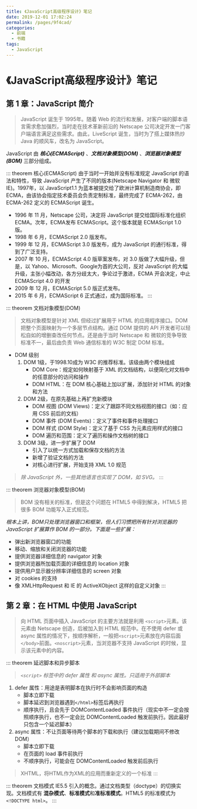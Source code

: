 ```yaml
---
title: 《JavaScript高级程序设计》笔记
date: 2019-12-01 17:02:24
permalink: /pages/9f4cad/
categories:
  - 前端
  - 书籍
tags:
  - JavaScript
---
```


# 《JavaScript高级程序设计》笔记

## 第 1 章：JavaScript 简介
> JavaScript 诞生于 1995年。随着 Web 的流行和发展，对客户端的脚本语言需求愈加强烈，当时走在技术革新前沿的 Netscape 公司决定开发一门客户端语言满足这些需求。由此，LiveScript 诞生，当时为了搭上媒体热炒 Java 的顺风车，改名为 JavaScript。

JavaScript 由 ***核心(ECMAScript)*** 、***文档对象模型(DOM)*** 、***浏览器对象模型(BOM)*** 三部分组成。

::: theorem 核心(ECMAScript)
由于当时一开始并没有标准规定 JavaScript 的语法和特性，导致 JavaScript 产生了不同的版本(Netscape Navigator 和 微软 IE)。1997年，以 JavaScript1.1 为蓝本被提交给了欧洲计算机制造商协会，即 ECMA，由该协会指定技术委员会负责定制标准，最终完成了 ECMA-262，由 ECMA-262 定义的 ECMAScript 诞生。

- 1996 年 11 月，Netscape 公司，决定将 JavaScript 提交给国际标准化组织 ECMA。次年，ECMA发布 ECMAScript。这个版本就是 ECMAScript 1.0 版。
- 1998 年 6 月，ECMAScript 2.0 版发布。
- 1999 年 12 月，ECMAScript 3.0 版发布，成为 JavaScript 的通行标准，得到了广泛支持。
- 2007 年 10 月，ECMAScript 4.0 版草案发布，对 3.0 版做了大幅升级，但是，以 Yahoo、Microsoft、Google为首的大公司，反对 JavaScript 的大幅升级，主张小幅改动，各方分歧太大，争论过于激进，ECMA 开会决定，中止 ECMAScript 4.0 的开发
- 2009 年 12 月，ECMAScript 5.0 版正式发布。
- 2015 年 6 月，ECMAScript 6 正式通过，成为国际标准。
:::

::: theorem 文档对象模型(DOM)
> 文档对象模型是针对 XML 但经过扩展用于 HTML 的应用程序接口。DOM 把整个页面映射为一个多层节点结构。通过 DOM 提供的 API 开发者可以轻松自如的增删查改任何节点。还是由于当时 Netscape 和 微软的竞争导致标准不一，最后由负责 Web 通信标准的 W3C 制定 DOM 标准。

- DOM 级别
    1. DOM 1级，于1998.10成为 W3C 的推荐标准。该级由两个模块组成
        - DOM Core：规定如何映射基于 XML 的文档结构，以便简化对文档中的任意部分的访问和操作
        - DOM HTML：在 DOM 核心基础上加以扩展，添加针对 HTML 的对象和方法
    2. DOM 2级，在原先基础上再扩充新模块
        - DOM 视图 (DOM Views)：定义了跟踪不同文档视图的接口（如：应用 CSS 前后的文档）
        - DOM 事件 (DOM Events)：定义了事件和事件处理接口
        - DOM 样式 (DOM Style)：定义了基于 CSS 为元素应用样式的接口
        - DOM 遍历和范围：定义了遍历和操作文档树的接口
    3. DOM 3级，进一步扩展了 DOM
        - 引入了以统一方式加载和保存文档的方法
        - 新增了验证文档的方法
        - 对核心进行扩展，开始支持 XML 1.0 规范

> *除 JavaScript 外，一些其他语言也实现了 DOM，如 SVG。*
:::

::: theorem 浏览器对象模型(BOM)
> BOM 没有相关的标准，但是这个问题在 HTML5 中得到解决，HTML5 把很多 BOM 功能写入正式规范。

*根本上讲，BOM只处理浏览器窗口和框架，但人们习惯把所有针对浏览器的 JavaScript 扩展算作  BOM 的一部分。下面是一些扩展：*

- 弹出新浏览器窗口的功能
- 移动、缩放和关闭浏览器的功能
- 提供浏览器详细信息的 navigator 对象
- 提供浏览器所加载页面的详细信息的 location 对象
- 提供用户显示器分辨率详细信息的 screen 对象
- 对 cookies 的支持
- 像 XMLHttpRequest 和 IE 的 ActiveXObject 这样的自定义对象
:::

## 第 2 章：在 HTML 中使用 JavaScript
> 向 HTML 页面中插入 JavaScript 的主要方法就是利用  `<script>`元素。该元素由 Netscape 创造，后被加入到 HTML 规范中。在不使用 defer 或 async 属性的情况下，按顺序解析，一般把`<script>`元素放在内容后面`</body>`前面。`<noscript>`元素，当浏览器不支持 JavaScript 的时候，显示该元素中的内容。

::: theorem 延迟脚本和异步脚本
> *`<script>` 标签中的 defer 属性 和 async 属性。只适用于外部脚本*

1. defer 属性：用途是表明脚本在执行时不会影响页面的构造
    - 脚本立即下载
    - 脚本延迟到浏览器遇到`</html>`标签后再执行
    - 顺序执行，且会先于 DOMContentLoaded 事件执行（现实中不一定会按照顺序执行，也不一定会比 DOMContentLoaded 触发前执行。因此最好只包含一个延迟脚本）
2. async 属性：不让页面等待两个脚本的下载和执行（建议加载期间不修改DOM）
    - 脚本立即下载
    - 在页面的 load 事件前执行
    - 不顺序执行，可能会在 DOMContentLoaded 触发前后执行

> XHTML，将HTML作为XML的应用而重新定义的一个标准
:::

::: theorem 文档模式
IE5.5 引入的概念。通过文档类型（doctype）的切换实现。文档模式有 **混杂模式**、**标准模式**和**准标准模式**。HTML5 的标准模式为 `<!DOCTYPE html>`。
:::
